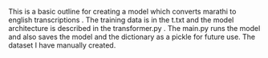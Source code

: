 This is a basic outline for creating a model which converts marathi to english transcriptions  . The training data is in the t.txt and the model architecture is described in the transformer.py . The main.py runs the model and also saves the model and 
the dictionary as a pickle for future use. The dataset I have manually created.
